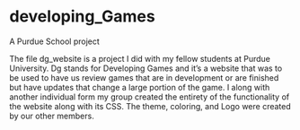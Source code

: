 # developing_Games
A Purdue School project 

The file dg_website is a project I did with my fellow students at Purdue University. Dg stands for Developing Games and it’s a website that was to be used to have us review games that are in development or are finished but have updates that change a large portion of the game. I along with another individual form my group created the entirety of the functionality of the website along with its CSS. The theme, coloring, and Logo were created by our other members.
